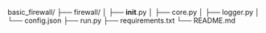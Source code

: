 basic_firewall/
├── firewall/
│   ├── __init__.py
│   ├── core.py
│   ├── logger.py
│   └── config.json
├── run.py
├── requirements.txt
└── README.md
